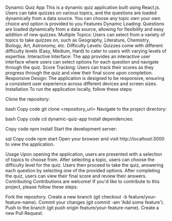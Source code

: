 Dynamic Quiz App
This is a dynamic quiz application built using React.js. Users can take quizzes on various topics, and the questions are loaded dynamically from a data source.
You can choose any topic own your own choice and option is provided to you 
Features
Dynamic Loading: Questions are loaded dynamically from a data source, allowing for flexibility and easy addition of new quizzes.
Multiple Topics: Users can select from a variety of topics to take quizzes on, such as Geography, Literature, Chemistry, Biology, Art, Astronomy, etc.
Difficulty Levels: Quizzes come with different difficulty levels (Easy, Medium, Hard) to cater to users with varying levels of expertise.
Interactive Interface: The app provides an interactive user interface where users can select options for each question and navigate through the quiz.
Score Tracking: Users can track their scores as they progress through the quiz and view their final score upon completion.
Responsive Design: The application is designed to be responsive, ensuring a consistent user experience across different devices and screen sizes.
Installation
To run the application locally, follow these steps:

Clone the repository:

bash
Copy code
git clone <repository_url>
Navigate to the project directory:

bash
Copy code
cd dynamic-quiz-app
Install dependencies:

Copy code
npm install
Start the development server:

sql
Copy code
npm start
Open your browser and visit http://localhost:3000 to view the application.

Usage
Upon opening the application, users are presented with a selection of topics to choose from.
After selecting a topic, users can choose the difficulty level for the quiz.
Users then proceed to take the quiz, answering each question by selecting one of the provided options.
After completing the quiz, users can view their final score and review their answers.
Contributing
Contributions are welcome! If you'd like to contribute to this project, please follow these steps:

Fork the repository.
Create a new branch (git checkout -b feature/your-feature-name).
Commit your changes (git commit -am 'Add some feature').
Push to the branch (git push origin feature/your-feature-name).
Create a new Pull Request.
